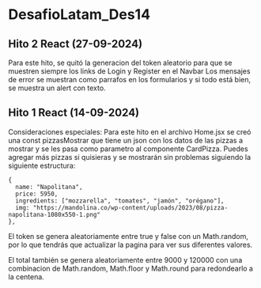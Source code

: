 # DesafioLatam_Des14
## Hito 2 React (27-09-2024)

Para este hito, se quitó la generacion del token aleatorio para que se muestren siempre los links de Login y Register en el Navbar
Los mensajes de error se muestran como parrafos en los formularios y si todo está bien, se muestra un alert con texto.


## Hito 1 React (14-09-2024)

Consideraciones especiales:
Para este hito en el archivo Home.jsx se creó una const pizzasMostrar que tiene un json con los datos de las pizzas a mostrar y se les pasa como parametro al componente CardPizza.
Puedes agregar más pizzas si quisieras y se mostrarán sin problemas siguiendo la siguiente estructura:
```
{
  name: "Napolitana",
  price: 5950,
  ingredients: ["mozzarella", "tomates", "jamón", "orégano"],
  img: "https://mandolina.co/wp-content/uploads/2023/08/pizza-napolitana-1080x550-1.png"
},
```
El token se genera aleatoriamente entre true y false con un Math.random, por lo que tendrás que actualizar la pagina para ver sus diferentes valores.

El total también se genera aleatoriamente entre 9000 y 120000 con una combinacion de Math.random, Math.floor y Math.round para redondearlo a la centena.

